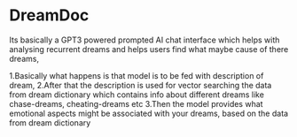 # DreamDoc
Its basically a GPT3 powered prompted AI chat interface which helps with analysing recurrent dreams and helps users find what maybe cause of there dreams,

1.Basically what happens is that model is to be fed with description of dream, 
2.After that the description is used for vector searching the data from dream dictionary which contains info about different dreams like chase-dreams, cheating-dreams etc
3.Then the model provides what emotional aspects might be associated with your dreams, based on the data from dream dictionary


